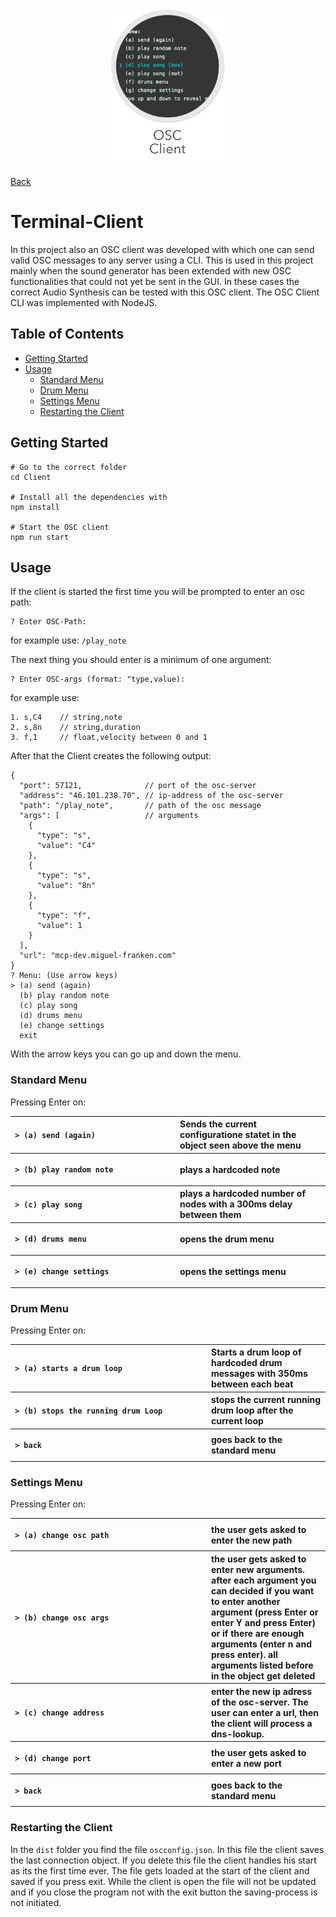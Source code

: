 <div align="center">
    <img src="images/client.png" alt="client" height="250px">
</div>

[Back](../README.md)

# Terminal-Client
In this project also an OSC client was developed with which one can send valid OSC messages to any server using a CLI.
This is used in this project mainly when the sound generator has been extended with new OSC functionalities that could not yet be sent in the GUI.
In these cases the correct Audio Synthesis can be tested with this OSC client.
The OSC Client CLI was implemented with NodeJS.

## Table of Contents
- [Getting Started](#getting-started)
- [Usage](#usage)
  * [Standard Menu](#standard-menu)
  * [Drum Menu](#drum-menu)
  * [Settings Menu](#settings-menu)
  * [Restarting the Client](#restarting-the-client)
  

## Getting Started

```
# Go to the correct folder
cd Client

# Install all the dependencies with
npm install

# Start the OSC client
npm run start
```

## Usage
If the client is started the first time you will be prompted to 
enter an osc path:
```
? Enter OSC-Path:  
```
for example use: `/play_note`

The next thing you should enter is a minimum of one argument:
```
? Enter OSC-args (format: "type,value):
```
for example use: 
```
1. s,C4    // string,note
2. s,8n    // string,duration 
3. f,1     // float,velocity between 0 and 1
```

After that the Client creates the following output:
```
{
  "port": 57121,              // port of the osc-server
  "address": "46.101.238.70", // ip-address of the osc-server
  "path": "/play_note",       // path of the osc message
  "args": [                   // arguments
    {
      "type": "s",
      "value": "C4"
    },
    {
      "type": "s",
      "value": "8n"
    },
    {
      "type": "f",
      "value": 1
    }
  ],
  "url": "mcp-dev.miguel-franken.com"
}
? Menu: (Use arrow keys)
> (a) send (again)
  (b) play random note
  (c) play song
  (d) drums menu
  (e) change settings
  exit
```

With the arrow keys you can go up and down the menu.

### Standard Menu

Pressing Enter on:
<table style="width:100%;text-align:left;">
<tr>
<th style="min-width:250px;">

```
> (a) send (again)
```
</th>
<th>Sends the current configuratione statet in the object seen above the menu</th></tr><tr><th>

```
> (b) play random note
```
</th><th>plays a hardcoded note</th></tr>
<tr><th>

```
> (c) play song
```
</th><th>plays a hardcoded number of nodes with a 300ms delay between them</th></tr>
<tr><th>

```
> (d) drums menu
```
</th><th>opens the drum menu</th></tr>
<tr><th>

```
> (e) change settings
```
</th><th>opens the settings menu</th></tr>
</table>

### Drum Menu
Pressing Enter on:
<table style="width:100%;text-align:left;">
<tr>
<th style="min-width:300px;">

```
> (a) starts a drum loop 
```
</th>
<th>Starts a drum loop of hardcoded drum messages with 350ms between each beat</th></tr><tr><th>

```
> (b) stops the running drum Loop
```
</th><th>stops the current running drum loop after the current loop</th></tr>
<tr><th>

```
> back
```
</th><th>goes back to the standard menu</th></tr>
</table>

### Settings Menu
Pressing Enter on:
<table style="width:100%;text-align:left;">
<tr>
<th style="min-width:300px;">

```
> (a) change osc path 
```
</th>
<th>the user gets asked to enter the new path</th></tr><tr><th>

```
> (b) change osc args
```
</th><th>the user gets asked to enter new arguments. after each argument you can decided if you want to enter another argument (press Enter or enter Y and press Enter) or if there are enough arguments (enter n and press enter). all arguments listed before in the object get deleted</th></tr>
<tr><th>

```
> (c) change address
```
</th><th>enter the new ip adress of the osc-server. The user can enter a url, then the client will process a dns-lookup.</th></tr>
<tr><th>

```
> (d) change port
```
</th><th>the user gets asked to enter a new port</th></tr>
<tr><th>

```
> back
```
</th><th>goes back to the standard menu</th></tr>
</table>


### Restarting the Client
In the `dist` folder you find the file `oscconfig.json`.
In this file the client saves the last connection object.
If you delete this file the client handles his start as its the first time ever.
The file gets loaded at the start of the client and saved if you press exit.
While the client is open the file will not be updated and if you close the program
not with the exit button the saving-process is not initiated.
